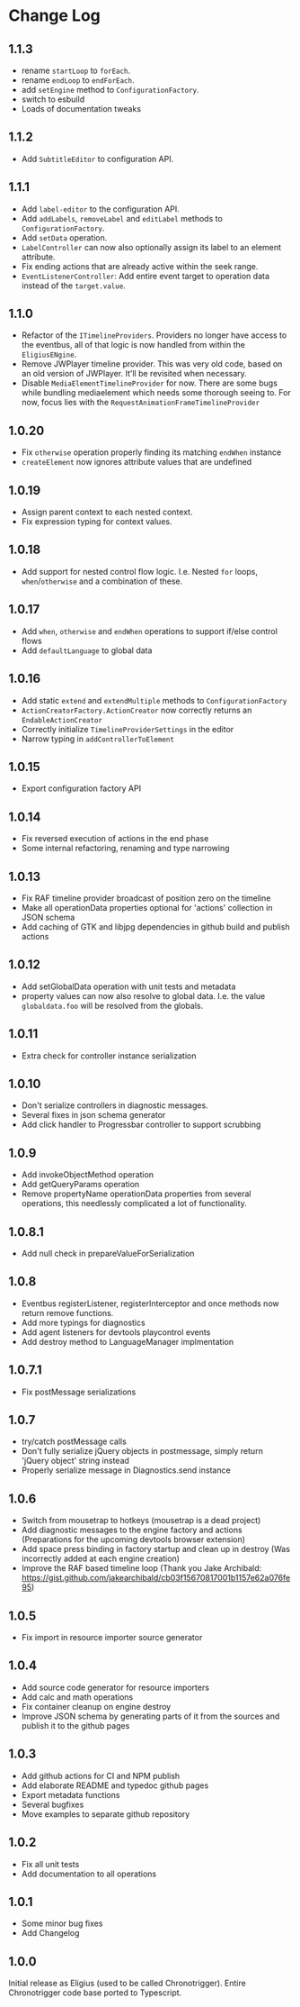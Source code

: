 # Change Log

## 1.1.3
- rename `startLoop` to `forEach`.
- rename `endLoop` to `endForEach`.
- add `setEngine` method to `ConfigurationFactory`.
- switch to esbuild
- Loads of documentation tweaks

## 1.1.2
- Add `SubtitleEditor` to configuration API.

## 1.1.1
- Add `label-editor` to the configuration API.
- Add `addLabels`, `removeLabel` and `editLabel` methods to `ConfigurationFactory`.
- Add `setData` operation.
- `LabelController` can now also optionally assign its label to an element attribute.
- Fix ending actions that are already active within the seek range.
- `EventListenerController`: Add entire event target to operation data instead of the `target.value`.

## 1.1.0
- Refactor of the `ITimelineProviders`. Providers no longer have access to the eventbus, all of that logic is now handled from within the `EligiusENgine`.
- Remove JWPlayer timeline provider. This was very old code, based on an old version of JWPlayer. It'll be revisited when necessary.
- Disable `MediaElementTimelineProvider` for now. There are some bugs while bundling mediaelement which needs some thorough seeing to. For now, focus lies with the `RequestAnimationFrameTimelineProvider`

## 1.0.20
- Fix `otherwise` operation properly finding its matching `endWhen` instance
- `createElement` now ignores attribute values that are undefined

## 1.0.19
- Assign parent context to each nested context.
- Fix expression typing for context values.

## 1.0.18
- Add support for nested control flow logic. I.e. Nested `for` loops, `when`/`otherwise` and a combination of these.

## 1.0.17
- Add `when`, `otherwise` and `endWhen` operations to support if/else control flows
- Add `defaultLanguage` to global data

## 1.0.16
- Add static `extend` and `extendMultiple` methods to `ConfigurationFactory`
- `ActionCreatorFactory.ActionCreator` now correctly returns an `EndableActionCreator`
- Correctly initialize `TimelineProviderSettings` in the editor
- Narrow typing in `addControllerToElement`

## 1.0.15
- Export configuration factory API

## 1.0.14
- Fix reversed execution of actions in the end phase
- Some internal refactoring, renaming and type narrowing

## 1.0.13
- Fix RAF timeline provider broadcast of position zero on the timeline
- Make all operationData properties optional for 'actions' collection in JSON schema
- Add caching of GTK and libjpg dependencies in github build and publish actions

## 1.0.12
- Add setGlobalData operation with unit tests and metadata
- property values can now also resolve to global data. I.e. the value `globaldata.foo` will be resolved from the globals.
## 1.0.11
- Extra check for controller instance serialization
  
## 1.0.10
- Don't serialize controllers in diagnostic messages.
- Several fixes in json schema generator
- Add click handler to Progressbar controller to support scrubbing

## 1.0.9
- Add invokeObjectMethod operation
- Add getQueryParams operation
- Remove propertyName operationData properties from several operations, this needlessly complicated a lot of functionality.

## 1.0.8.1
- Add null check in prepareValueForSerialization

## 1.0.8
- Eventbus registerListener, registerInterceptor and once methods now return remove functions.
- Add more typings for diagnostics
- Add agent listeners for devtools playcontrol events
- Add destroy method to LanguageManager implmentation
  
## 1.0.7.1

- Fix postMessage serializations
## 1.0.7

- try/catch postMessage calls
- Don't fully serialize jQuery objects in postmessage, simply return 'jQuery object' string instead
- Properly serialize message in Diagnostics.send instance

## 1.0.6

- Switch from mousetrap to hotkeys (mousetrap is a dead project)
- Add diagnostic messages to the engine factory and actions (Preparations for the upcoming devtools browser extension)
- Add space press binding in factory startup and clean up in destroy (Was incorrectly added at each engine creation) 
- Improve the RAF based timeline loop (Thank you Jake Archibald: https://gist.github.com/jakearchibald/cb03f15670817001b1157e62a076fe95)

## 1.0.5

- Fix import in resource importer source generator

## 1.0.4

- Add source code generator for resource importers
- Add calc and math operations
- Fix container cleanup on engine destroy
- Improve JSON schema by generating parts of it from the sources and publish it to the github pages

## 1.0.3

- Add github actions for CI and NPM publish
- Add elaborate README and typedoc github pages
- Export metadata functions
- Several bugfixes
- Move examples to separate github repository

## 1.0.2

- Fix all unit tests
- Add documentation to all operations

## 1.0.1

- Some minor bug fixes
- Add Changelog

## 1.0.0

Initial release as Eligius (used to be called Chronotrigger).
Entire Chronotrigger code base ported to Typescript.
